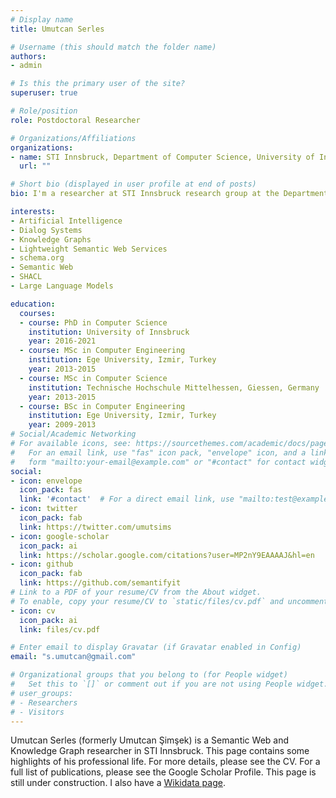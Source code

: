 ```yaml
---
# Display name
title: Umutcan Serles

# Username (this should match the folder name)
authors:
- admin

# Is this the primary user of the site?
superuser: true

# Role/position
role: Postdoctoral Researcher

# Organizations/Affiliations
organizations:
- name: STI Innsbruck, Department of Computer Science, University of Innsbruck
  url: ""

# Short bio (displayed in user profile at end of posts)
bio: I'm a researcher at STI Innsbruck research group at the Department of Computer Science of University of Innsbruck. My research interests include Semantic Web and Services, schema.org, Linked Open Data, Knowledge Graphs, Dialog Systems.

interests:
- Artificial Intelligence
- Dialog Systems
- Knowledge Graphs
- Lightweight Semantic Web Services
- schema.org
- Semantic Web
- SHACL
- Large Language Models

education:
  courses:
  - course: PhD in Computer Science
    institution: University of Innsbruck
    year: 2016-2021
  - course: MSc in Computer Engineering
    institution: Ege University, Izmir, Turkey
    year: 2013-2015
  - course: MSc in Computer Science
    institution: Technische Hochschule Mittelhessen, Giessen, Germany
    year: 2013-2015
  - course: BSc in Computer Engineering
    institution: Ege University, Izmir, Turkey
    year: 2009-2013
# Social/Academic Networking
# For available icons, see: https://sourcethemes.com/academic/docs/page-builder/#icons
#   For an email link, use "fas" icon pack, "envelope" icon, and a link in the
#   form "mailto:your-email@example.com" or "#contact" for contact widget.
social:
- icon: envelope
  icon_pack: fas
  link: '#contact'  # For a direct email link, use "mailto:test@example.org".
- icon: twitter
  icon_pack: fab
  link: https://twitter.com/umutsims
- icon: google-scholar
  icon_pack: ai
  link: https://scholar.google.com/citations?user=MP2nY9EAAAAJ&hl=en
- icon: github
  icon_pack: fab
  link: https://github.com/semantifyit
# Link to a PDF of your resume/CV from the About widget.
# To enable, copy your resume/CV to `static/files/cv.pdf` and uncomment the lines below.
- icon: cv
  icon_pack: ai
  link: files/cv.pdf

# Enter email to display Gravatar (if Gravatar enabled in Config)
email: "s.umutcan@gmail.com"

# Organizational groups that you belong to (for People widget)
#   Set this to `[]` or comment out if you are not using People widget.
# user_groups:
# - Researchers
# - Visitors
---
```


Umutcan Serles (formerly Umutcan Şimşek) is a Semantic Web and Knowledge Graph researcher in STI Innsbruck. This page contains some highlights of his professional life. For more details, please see the CV. For a full list of publications, please see the Google Scholar Profile. This page is still under construction. I also have a [Wikidata page](https://www.wikidata.org/wiki/Q57762577).
